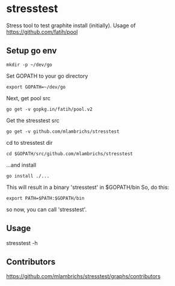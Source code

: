 # stresstest

Stress tool to test graphite install (initially).
Usage of https://github.com/fatih/pool

## Setup go env
```
mkdir -p ~/dev/go
```
Set GOPATH to your go directory
```
export GOPATH=~/dev/go
```
Next, get pool src
```
go get -v gopkg.in/fatih/pool.v2
```
Get the stresstest src
```
go get -v github.com/mlambrichs/stresstest
```
cd to stresstest dir
```
cd $GOPATH/src/github.com/mlambrichs/stresstest
```
...and install
```
go install ./...
```
This will result in a binary 'stresstest' in $GOPATH/bin
So, do this:
```
export PATH=$PATH:$GOPATH/bin
```
so now, you can call 'stresstest'.

## Usage
stresstest -h


## Contributors

https://github.com/mlambrichs/stresstest/graphs/contributors

